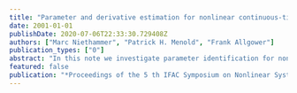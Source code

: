 ```yaml
---
title: "Parameter and derivative estimation for nonlinear continuous-time system identification"
date: 2001-01-01
publishDate: 2020-07-06T22:33:30.729408Z
authors: ["Marc Niethammer", "Patrick H. Menold", "Frank Allgower"]
publication_types: ["0"]
abstract: "In this note we investigate parameter identification for nonlinear continuous-time SISO systems, based on input/output data, where the output is assumed to be noise corrupted. Continuous-time identification requires (i) the estimation of derivatives of the output (which is nontrivial due to the influence of noise), a suitable measure thereof or a way to avoid them and (ii) methods for parameter estimation based on the measured data. Problem (i) is addressed by reviewing modulating functions and the concept of delayed state variable filters; furthermore a high-gain observer is introduced as an approach to provide the necessary derivative information. Its performance is investigated with respect to the modulating function and the delayed state variable filter approaches. Least-squares methods are assessed for continuous-time nonlinear identification (problem (ii)). It is shown that parameter identification based in modulating functions and a standard least-squares method does not guarantee bias-free estimates for some systems. Whereas ordinary (or weighted) least-squares is sufficient for parameter identification by means of modulating functions it is not for the delayed state variable filter and the high-gain observer approaches (due to dependencies between error terms). Requirements on least-squares methods for nonlinear continuous-time system identification are discusses and a solution for bilinear systems is given. The importance of an appropriate least-squares method is underlined by parameter identification for a simulated bilinear example system."
featured: false
publication: "*Proceedings of the 5 th IFAC Symposium on Nonlinear Systems, (NOLCOS 01)*"
---
```


